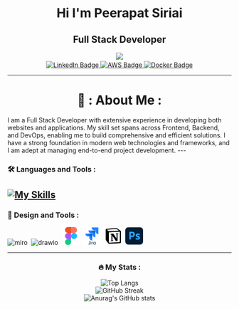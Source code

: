 <div id="header" align="center">
<h1>Hi I'm Peerapat Siriai</h1>
</div>
<div id="header" align="center">
<h2>Full Stack Developer</h2>
</div>

<div id="header" align="center">
  <img src="https://gifdb.com/images/high/cartoon-character-louise-belcher-coding-is-fun-ctmkcciuc1gyxos2.gif" width="200"/>
</div>
<div id="badges" align="center">
  <a href="" target="_blank">
    <img src="https://img.shields.io/badge/typescript-%23007ACC.svg?style=for-the-badge&logo=typescript&logoColor=white" alt="LinkedIn Badge"/>
  </a>
  <a href="" target="_blank">
    <img src="https://img.shields.io/badge/Amazon_AWS-FF9900?style=for-the-badge&logo=amazonaws&logoColor=white" alt="AWS Badge"/>
  </a>
  <a href="" target="_blank">
    <img src="https://img.shields.io/badge/docker-%230db7ed.svg?style=for-the-badge&logo=docker&logoColor=white" alt="Docker Badge"/>
  </a>
</div>

---
<div id="header" align="center">
<h1>😤 : About Me :</h1>
</div>
I am a Full Stack Developer with extensive experience in developing both websites and applications. My skill set spans across Frontend, Backend, and DevOps, enabling me to build comprehensive and efficient solutions. I have a strong foundation in modern web technologies and frameworks, and I am adept at managing end-to-end project development.
---


### 🛠️ Languages and Tools :
[![My Skills](https://skillicons.dev/icons?i=go,ts,react,nextjs,angular,nest,tailwind,aws,flutter,postgres,mongodb,mysql,redis,sqlite,nodejs,prisma,sequelize,laravel,github,git,bitbucket,gitlab,bootstrap,cs,py,django,docker,eclipse,java,express,fastapi,flask,jest,jquery,linux,ubuntu,nginx,html,css,js&perline=20)](https://skillicons.dev)
---

### 🎨 Design and Tools :
<div>
  <img src="https://store-images.s-microsoft.com/image/apps.47763.13959754522315136.87be3224-9693-4fd4-8cd4-af6362fb8d37.b3c24453-164b-4d03-b561-e77aec7c076a" title="miro" alt="miro" width="40" height="40"/>&nbsp;
  <img src="https://miro.medium.com/v2/resize:fit:267/1*CalM6rOuHxReY6W-rE01lw.png" title="drawio" alt="drawio" width="40" height="40"/>&nbsp;
  <img src="https://github.com/devicons/devicon/blob/master/icons/figma/figma-original.svg" title="figma" alt="figma" width="40" height="40"/>&nbsp;
  <img src="https://github.com/devicons/devicon/blob/master/icons/jira/jira-original-wordmark.svg"  title="jira" alt="jira" width="40" height="40"/>&nbsp;
  <img src="https://github.com/devicons/devicon/blob/master/icons/notion/notion-original.svg" title="notion" alt="notion" width="40" height="40"/>&nbsp;
  <img src="https://github.com/devicons/devicon/blob/master/icons/photoshop/photoshop-original.svg" title="ph" alt="ph" width="40" height="40"/>&nbsp;
</div>

---

<div align="center">

### :fire: My Stats :
![Top Langs](https://github-readme-stats.vercel.app/api/top-langs/?username=peerapatsiriai&layout=compact&theme=vision-friendly-dark)<br>
![GitHub Streak](https://streak-stats.demolab.com?user=peerapatsiriai&theme=dark)<br>
![Anurag's GitHub stats](https://github-readme-stats.vercel.app/api?username=peerapatsiriai&show_icons=true&theme=radical)
</div>
